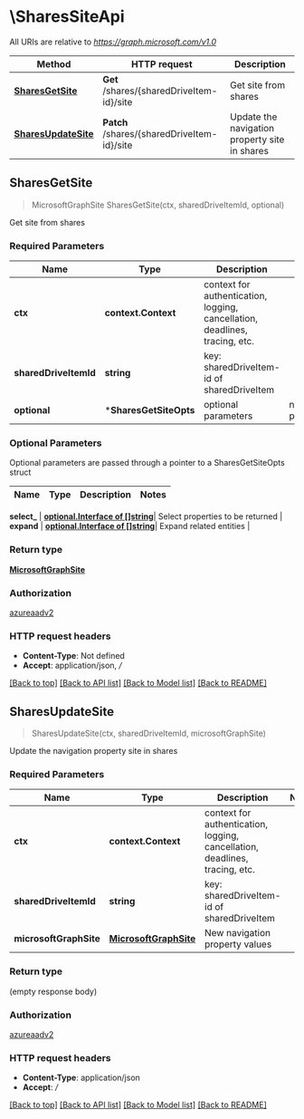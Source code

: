 # \SharesSiteApi

All URIs are relative to *https://graph.microsoft.com/v1.0*

Method | HTTP request | Description
------------- | ------------- | -------------
[**SharesGetSite**](SharesSiteApi.md#SharesGetSite) | **Get** /shares/{sharedDriveItem-id}/site | Get site from shares
[**SharesUpdateSite**](SharesSiteApi.md#SharesUpdateSite) | **Patch** /shares/{sharedDriveItem-id}/site | Update the navigation property site in shares



## SharesGetSite

> MicrosoftGraphSite SharesGetSite(ctx, sharedDriveItemId, optional)

Get site from shares

### Required Parameters


Name | Type | Description  | Notes
------------- | ------------- | ------------- | -------------
**ctx** | **context.Context** | context for authentication, logging, cancellation, deadlines, tracing, etc.
**sharedDriveItemId** | **string**| key: sharedDriveItem-id of sharedDriveItem | 
 **optional** | ***SharesGetSiteOpts** | optional parameters | nil if no parameters

### Optional Parameters

Optional parameters are passed through a pointer to a SharesGetSiteOpts struct


Name | Type | Description  | Notes
------------- | ------------- | ------------- | -------------

 **select_** | [**optional.Interface of []string**](string.md)| Select properties to be returned | 
 **expand** | [**optional.Interface of []string**](string.md)| Expand related entities | 

### Return type

[**MicrosoftGraphSite**](microsoft.graph.site.md)

### Authorization

[azureaadv2](../README.md#azureaadv2)

### HTTP request headers

- **Content-Type**: Not defined
- **Accept**: application/json, */*

[[Back to top]](#) [[Back to API list]](../README.md#documentation-for-api-endpoints)
[[Back to Model list]](../README.md#documentation-for-models)
[[Back to README]](../README.md)


## SharesUpdateSite

> SharesUpdateSite(ctx, sharedDriveItemId, microsoftGraphSite)

Update the navigation property site in shares

### Required Parameters


Name | Type | Description  | Notes
------------- | ------------- | ------------- | -------------
**ctx** | **context.Context** | context for authentication, logging, cancellation, deadlines, tracing, etc.
**sharedDriveItemId** | **string**| key: sharedDriveItem-id of sharedDriveItem | 
**microsoftGraphSite** | [**MicrosoftGraphSite**](MicrosoftGraphSite.md)| New navigation property values | 

### Return type

 (empty response body)

### Authorization

[azureaadv2](../README.md#azureaadv2)

### HTTP request headers

- **Content-Type**: application/json
- **Accept**: */*

[[Back to top]](#) [[Back to API list]](../README.md#documentation-for-api-endpoints)
[[Back to Model list]](../README.md#documentation-for-models)
[[Back to README]](../README.md)

